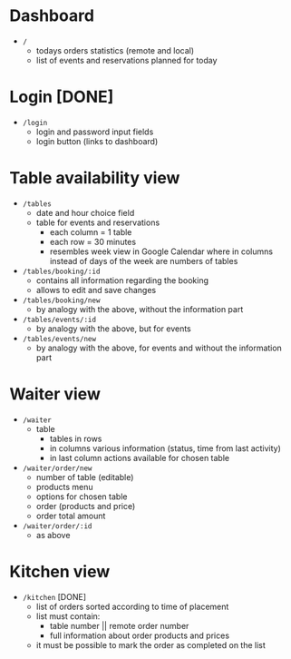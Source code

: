 # Dashboard

- `/`
  - todays orders statistics (remote and local)
  - list of events and reservations planned for today

# Login [DONE]

- `/login`
  - login and password input fields
  - login button (links to dashboard)

# Table availability view

- `/tables`
  - date and hour choice field
  - table for events and reservations
    - each column = 1 table
    - each row = 30 minutes
    - resembles week view in Google Calendar where in columns instead of days of the week are numbers of tables
- `/tables/booking/:id`
  - contains all information regarding the booking
  - allows to edit and save changes
- `/tables/booking/new`
  - by analogy with the above, without the information part
- `/tables/events/:id`
  - by analogy with the above, but for events
- `/tables/events/new`
  - by analogy with the above, for events and without the information part

# Waiter view

- `/waiter`
  - table
    - tables in rows
    - in columns various information (status, time from last activity)
    - in last column actions available for chosen table
- `/waiter/order/new`
  - number of table (editable)
  - products menu
  - options for chosen table
  - order (products and price)
  - order total amount
- `/waiter/order/:id`
  - as above

# Kitchen view

- `/kitchen` [DONE]
  - list of orders sorted according to time of placement
  - list must contain:
    - table number || remote order number
    - full information about order products and prices
  - it must be possible to mark the order as completed on the list